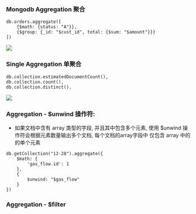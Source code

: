 ### Mongodb Aggregation 聚合
```
db.orders.aggregate([
    {$math: {status: "A"}},
    {$group: {_id: "$cust_id", total: {$sum: "$amount"}}}
])
```
![](https://docs.mongodb.com/manual/_images/aggregation-pipeline.bakedsvg.svg)

### Single Aggregation  单聚合
```
db.collection.estimatedDocumentCount(),
db.collection.count(),
db.collection.distinct().
```
![](https://docs.mongodb.com/manual/_images/distinct.bakedsvg.svg)

### Aggregation - $unwind 操作符:

- 如果文档中含有 array 类型的字段, 并且其中包含多个元素, 
使用 $unwind 操作符会根据元素数量输出多个文档, 每个文档的array字段中 仅包含 array 中的的单个元素

```
db.getCollection("12-28").aggregate({
    $math: {
        'gas_flow.id': 1
    },
    {
        $unwind: "$gas_flow"
    }
})
```
### Aggregation - $filter
